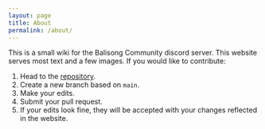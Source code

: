 ```yaml
---
layout: page
title: About
permalink: /about/
---
```

This is a small wiki for the Balisong Community discord server. This website serves most text and a few images. If you would like to contribute:

1. Head to the [repository](https://github.com/bc-discord/bc-discord.github.io).
2. Create a new branch based on `main`.
3. Make your edits.
4. Submit your pull request.
5. If your edits look fine, they will be accepted with your changes reflected in the website.